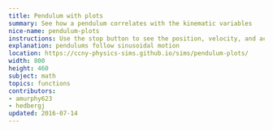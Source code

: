 ```yaml
---
title: Pendulum with plots
summary: See how a pendulum correlates with the kinematic variables
nice-name: pendulum-plots
instructions: Use the stop button to see the position, velocity, and acceleration at a given point in the cycle of the pendulum motion.
explanation: pendulums follow sinusoidal motion
location: https://ccny-physics-sims.github.io/sims/pendulum-plots/
width: 800
height: 460
subject: math
topics: functions
contributors:
- amurphy623
- hedbergj
updated: 2016-07-14
---
```

